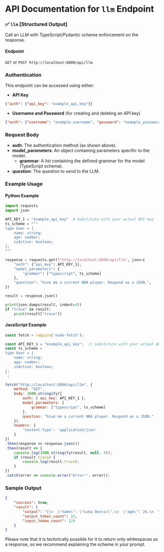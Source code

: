 # API Documentation for `llm` Endpoint

### ✅ `llm` [Structured Output]

Call an LLM with TypeScript/Pydantic scheme enforcement on the response.

#### Endpoint
`GET` or `POST http://localhost:8000/api/llm`

### Authentication
This endpoint can be accessed using either:

- **API Key**
```json
{"auth": {"api_key": "example_api_key"}}
```

- **Username and Password** (for creating and deleting an API key)
```json
{"auth": {"username": "example_username", "password": "example_password"}}
```

### Request Body

- **auth**: The authentication method (as shown above).
- **model_parameters**: An object containing parameters specific to the model.
  - **grammar**: A list containing the defined grammar for the model (TypeScript schema).
- **question**: The question to send to the LLM.

### Example Usage

#### Python Example

```python
import requests
import json

API_KEY_1 = "example_api_key"  # Substitute with your actual API key
ts_scheme = """
type User = {
    name: string;
    age: number;
    isActive: boolean;
};
"""

response = requests.get(f"http://localhost:8000/api/llm", json={
    "auth": {"api_key": API_KEY_1},
    "model_parameters": {
        "grammar": ["typescript", ts_scheme]
    },
    "question": "Give me a current NBA player. Respond as a JSON.",
})

result = response.json()

print(json.dumps(result, indent=4))
if "trace" in result:
    print(result["trace"])
```

#### JavaScript Example

```javascript
const fetch = require('node-fetch');

const API_KEY_1 = "example_api_key";  // Substitute with your actual API key
const ts_scheme = `
type User = {
    name: string;
    age: number;
    isActive: boolean;
};
`;

fetch("http://localhost:8000/api/llm", {
    method: "GET",
    body: JSON.stringify({
        auth: { api_key: API_KEY_1 },
        model_parameters: {
            grammar: ["typescript", ts_scheme]
        },
        question: "Give me a current NBA player. Respond as a JSON."
    }),
    headers: {
        'Content-Type': 'application/json'
    }
})
.then(response => response.json())
.then(result => {
    console.log(JSON.stringify(result, null, 4));
    if (result.trace) {
        console.log(result.trace);
    }
})
.catch(error => console.error("Error:", error));
```

### Sample Output
```json
{
    "success": true,
    "result": {
        "output": "{\n  \"name\": \"Luka Doncic\",\n  \"age\": 24,\n  \"isActive\": true\n}\n}",
        "output_token_count": 32,
        "input_token_count": 129
    }
}
```

Please note that it is technically possible for it to return only whitespaces as a response, so we recommend explaining the scheme in your prompt. 